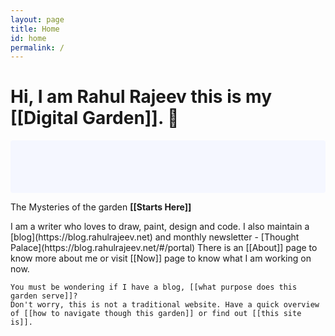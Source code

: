 ```yaml
---
layout: page
title: Home
id: home
permalink: /
---
```


# Hi, I am **Rahul Rajeev** this is my **[[Digital Garden]]**.  🌱

<p style="padding: 3em 1em; background: #f5f7ff; border-radius: 4px;">
 </p>
The Mysteries of the garden <span style="font-weight: bold">[[Starts Here]]</span>
<p>
    I am a writer who loves to draw, paint, design and code. I also maintain a [blog](https://blog.rahulrajeev.net) and monthly newsletter - [Thought Palace](https://blog.rahulrajeev.net/#/portal) There is an [[About]] page to know more about me or visit [[Now]] page to know what I am working on now.

    You must be wondering if I have a blog, [[what purpose does this garden serve]]?
    Don't worry, this is not a traditional website. Have a quick overview of [[how to navigate though this garden]] or find out [[this site is]].
</p>


<style>
  .wrapper {
    max-width: 46em;
  }
</style>
